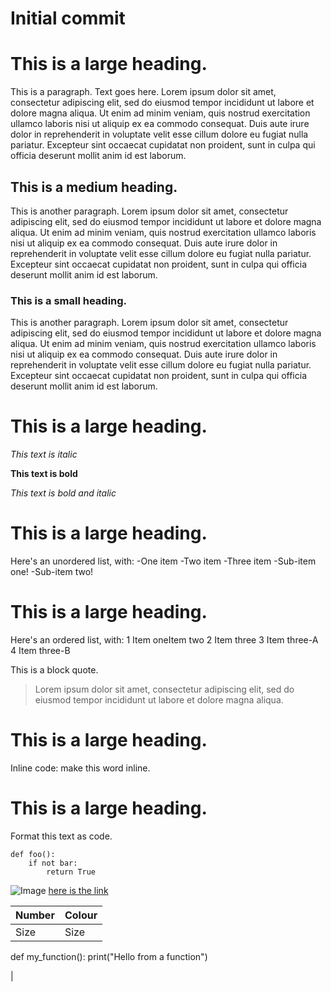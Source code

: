# Initial commit

# This is a large heading. 
This is a paragraph. Text goes here. Lorem ipsum dolor sit amet, consectetur adipiscing elit, sed do eiusmod tempor incididunt ut labore et dolore magna aliqua. Ut enim ad minim veniam, quis nostrud exercitation ullamco laboris nisi ut aliquip ex ea commodo consequat. Duis aute irure dolor in reprehenderit in voluptate velit esse cillum dolore eu fugiat nulla pariatur. Excepteur sint occaecat cupidatat non proident, sunt in culpa qui officia deserunt mollit anim id est laborum.

## This is a medium heading. 

This is another paragraph. Lorem ipsum dolor sit amet, consectetur adipiscing elit, sed do eiusmod tempor incididunt ut labore et dolore magna aliqua. Ut enim ad minim veniam, quis nostrud exercitation ullamco laboris nisi ut aliquip ex ea commodo consequat. Duis aute irure dolor in reprehenderit in voluptate velit esse cillum dolore eu fugiat nulla pariatur. Excepteur sint occaecat cupidatat non proident, sunt in culpa qui officia deserunt mollit anim id est laborum.

### This is a small heading. 

This is another paragraph. Lorem ipsum dolor sit amet, consectetur adipiscing elit, sed do eiusmod tempor incididunt ut labore et dolore magna aliqua. Ut enim ad minim veniam, quis nostrud exercitation ullamco laboris nisi ut aliquip ex ea commodo consequat. Duis aute irure dolor in reprehenderit in voluptate velit esse cillum dolore eu fugiat nulla pariatur. Excepteur sint occaecat cupidatat non proident, sunt in culpa qui officia deserunt mollit anim id est laborum.

# This is a large heading. 

*This text is italic* 

**This text is bold**

*This text is bold and italic*

# This is a large heading. 


Here's an unordered list, with:
-One item
-Two item
-Three item
-Sub-item one!
-Sub-item two!

# This is a large heading. 

Here's an ordered list, with:
1 Item oneItem two
2 Item three
3 Item three-A
4 Item three-B

This is a block quote. 
> Lorem ipsum dolor sit amet, consectetur adipiscing elit, sed do eiusmod tempor incididunt ut labore et dolore magna aliqua.

# This is a large heading. 

Inline code: make this word inline. 

# This is a large heading. 

Format this text as code. 
```
def foo():
    if not bar:
        return True
```
![Image](https://upload.wikimedia.org/wikipedia/commons/thumb/0/03/Kismet-IMG_6007-black.jpg/800px-Kismet-IMG_6007-black.jpg)
[here is the link]( https://upload.wikimedia.org/wikipedia/commons/thumb/0/03/Kismet-IMG_6007-black.jpg/800px-Kismet-IMG_6007-black.jpg. )


| Number  | Colour |
| ---- | ---- |
| Size | Size
def my_function():
print("Hello from a function")

|